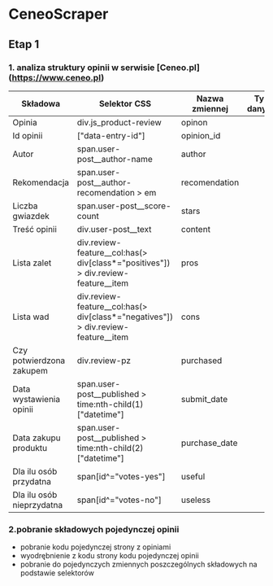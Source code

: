 # CeneoScraper
## Etap 1
### 1. analiza struktury opinii w serwisie [Ceneo.pl] (https://www.ceneo.pl)

|Składowa|Selektor CSS|Nazwa zmiennej|Typ danych|
|--------|------------|--------------|----------|
|Opinia|div.js_product-review|opinon||
|Id opinii|["data-entry-id"]|opinion_id||
|Autor|span.user-post__author-name|author||
|Rekomendacja|span.user-post__author-recomendation > em|recomendation||
|Liczba gwiazdek|span.user-post__score-count|stars|
|Treść opinii|div.user-post__text|content||
|Lista zalet|div.review-feature__col:has(> div[class*="positives"]) > div.review-feature__item|pros||
|Lista wad|div.review-feature__col:has(> div[class*="negatives"]) > div.review-feature__item|cons||
|Czy potwierdzona zakupem|div.review-pz|purchased||
|Data wystawienia opinii|span.user-post__published > time:nth-child(1)["datetime"]|submit_date||
|Data zakupu produktu|span.user-post__published > time:nth-child(2)["datetime"]|purchase_date||
|Dla ilu osób przydatna|span[id^="votes-yes"]|useful||
|Dla ilu osób nieprzydatna|span[id^="votes-no"]|useless||


### 2.pobranie składowych pojedynczej opinii
- pobranie kodu pojedynczej strony z opiniami
- wyodrębnienie z kodu strony kodu pojedynczej opinii
- pobranie do pojedynczych zmiennych poszczególnych składowych na podstawie selektorów